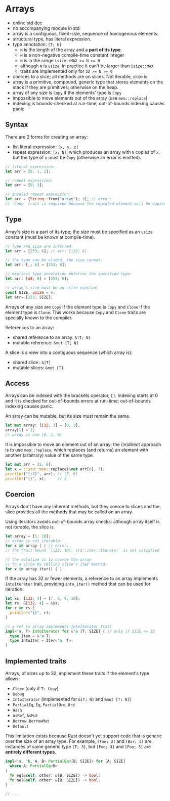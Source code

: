 # Arrays

- online [std doc](https://doc.rust-lang.org/std/primitive.array.html)
- no accompanying module in std
- array is a contiguous, fixed-size, sequence of homogenous elements.
- structural type, has literal expression.
- type annotation: `[T; N]`
  - `N` is the length of the array and a __part of its type__.
  - `N` is a non-negative compile-time constant integer
  - `N` is in the range `isize::MAX >= N >= 0`
  - although `N` is `usize`, in practice it can't be larger than `isize::MAX`
  - traits are implemented only for `32 >= N >= 0`
- coerces to a slice; all methods are on slices. Not iterable, slice is.
- array is a primitive, compound, generic type that stores elements on the stack if they are primitives; otherwise on the heap.
- array of any size is `Copy` if the elements' type is `Copy`
- impossible to move elements out of the array (use `mem::replace`)
- indexing is bounds-checked at run-time, out-of-bounds indexing causes panic




## Syntax
There are 2 forms for creating an array:
- list literal expression: `[x, y, z]`
- repeat expression: `[x; N]`, which produces an array with `N` copies of `x`, but the type of `x` must be `Copy` (otherwise an error is emitted).

```rust
// literal expression:
let arr = [0, 1, 2];

// repeat expression:
let arr = [0; 3];

// invalid repeat expression:
let arr = [String::from("array"); 3]; // error:
// `Copy` trait is required because the repeated element will be copied
```


## Type

Array's size is a part of its type; the size must be specified as an `usize` constant (must be known at compile-time).

```rust
// type and size are inferred
let arr = [253; 6]; // arr: [i32; 6]

// the type can be elided, the size cannot:
let arr: [_; 6] = [253; 6];

// explicit type annotation enforces the specified type:
let arr: [u8; 6] = [253; 6];

// array's size must be an usize constant
const SIZE: usize = 6;
let arr= [253; SIZE];
```

Arrays of any size are `Copy` if the element type is `Copy` and `Clone` if the element type is `Clone`. This works because `Copy` and `Clone` traits are specially known to the compiler.

References to an array:
- shared reference to an array: `&[T; N]`
- mutable reference: `&mut [T; N]`

A slice is a view into a contiguous sequence (which array is):
- shared slice : `&[T]`
- mutable slices: `&mut [T]`




## Access
Arrays can be indexed with the brackets operator, `[]`. Indexing starts at 0 and it is checked for out-of-bounds errors at run-time; out-of-bounds indexing causes panic.

An array can be mutable, but its size must remain the same.

```rust
let mut array: [i32; 3] = [0; 3];
array[1] = 1;
// array is now [0, 1, 0]
```


It is impossible to move an element out of an array; the (in)direct approach is to use `mem::replace`, which replaces (and returns) an element with another (arbitrary) value of the same type.

```rust
let mut arr = [5, 6];
let x = ::std::mem::replace(&mut arr[0], 7);
println!("{:?}", arr); // [7, 6]
println!("{}", x);     // 5
```



## Coercion
Arrays don't have any inherent methods, but they coerce to slices and the slice provides all the methods that may be called on an array.

Using iterators avoids out-of-bounds array checks: although array itself is not iterable, the slice is.

```rust
let array = [5; 10];
// array is not iterable:
for x in array { } // error:
// the trait bound `[i32; 10]: std::iter::Iterator` is not satisfied

// the solution is to coerce the array
// to a slice by calling slice's iter method:
for x in array.iter() { }
```

If the array has 32 or fewer elements, a reference to an array implements `IntoIterator` trait, providing `into_iter()` method that can be used for iteration.

```rust
let xs: [i32; 4] = [7, 8, 9, 10];
let rs: &[i32; 4] = &xs;
for r in rs {
  println!("{}", r);
}

// a ref to array implements IntoIterator trait
impl<'a, T> IntoIterator for &'a [T; SIZE] { // only if SIZE <= 32
  type Item = &'a T;
  type IntoIter = Iter<'a, T>;
}
```


## Implemented traits

Arrays, of sizes up to 32, implement these traits if the element's type allows:
- `Clone` (only if `T: Copy`)
- `Debug`
- `IntoIterator` (implemented for `&[T; N]` and `&mut [T; N]`)
- `PartialEq`, `Eq`, `PartialOrd`, `Ord`
- `Hash`
- `AsRef`, `AsMut`
- `Borrow`, `BorrowMut`
- `Default`

This limitation exists because Rust doesn't yet support code that is generic over the size of an array type. For example, `[Foo; 3]` and `[Bar; 3]` are instances of same generic type `[T; 3]`, but `[Foo; 3]` and `[Foo; 5]` are __entirely different types__.



```rust
impl<'a, 'b, A, B> PartialEq<[B; SIZE]> for [A; SIZE]
  where A: PartialEq<B>
{
  fn eq(&self, other: &[B; SIZE]) -> bool;
  fn ne(&self, other: &[B; SIZE]) -> bool;
}

// ...
```
